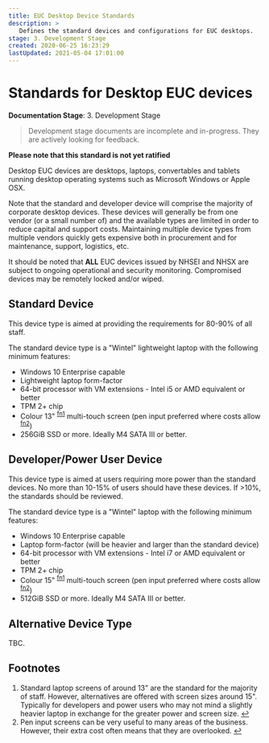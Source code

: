 ```yaml
---
title: EUC Desktop Device Standards
description: >
   Defines the standard devices and configurations for EUC desktops.
stage: 3. Development Stage
created: 2020-06-25 16:23:29
lastUpdated: 2021-05-04 17:01:00
---
```


# Standards for Desktop EUC devices

**Documentation Stage**: 3. Development Stage

> Development stage documents are incomplete and in-progress. They are actively looking for feedback.

**Please note that this standard is not yet ratified**

Desktop EUC devices are desktops, laptops, convertables and tablets running desktop operating systems such as Microsoft Windows or Apple OSX.

Note that the standard and developer device will comprise the majority of corporate desktop devices. These devices will generally be from one vendor (or a small number of) and the available types are limited in order to reduce capital and support costs. Maintaining multiple device types from multiple vendors quickly gets expensive both in procurement and for maintenance, support, logistics, etc.

It should be noted that **ALL** EUC devices issued by NHSEI and NHSX are subject to ongoing operational and security monitoring.
Compromised devices may be remotely locked and/or wiped.

## Standard Device

This device type is aimed at providing the requirements for 80-90% of all staff.

The standard device type is a "Wintel" lightweight laptop with the following minimum features:

* Windows 10 Enterprise capable
* Lightweight laptop form-factor
* 64-bit processor with VM extensions - Intel i5 or AMD equivalent or better
* TPM 2+ chip
* Colour 13" <sup name="a1">[fn1](#f1)</sup> multi-touch screen (pen input preferred where costs allow <sup name="a2">[fn2](#f2)</sup>)
* 256GiB SSD or more. Ideally M4 SATA III or better.

## Developer/Power User Device

This device type is aimed at users requiring more power than the standard devices. No more than 10-15% of users should have these devices. If >10%, the standards should be reviewed.

The standard device type is a "Wintel" laptop with the following minimum features:

* Windows 10 Enterprise capable
* Laptop form-factor (will be heavier and larger than the standard device)
* 64-bit processor with VM extensions - Intel i7 or AMD equivalent or better
* TPM 2+ chip
* Colour 15" <sup name="a1">[fn1](#f1)</sup> multi-touch screen (pen input preferred where costs allow <sup name="a2">[fn2](#f2)</sup>)
* 512GiB SSD or more. Ideally M4 SATA III or better.

## Alternative Device Type

TBC.


## Footnotes

1. <span name="f1"></span>Standard laptop screens of around 13" are the standard for the majority of staff. However, alternatives are offered with screen sizes around 15". Typically for developers and power users who may not mind a slightly heavier laptop in exchange for the greater power and screen size. [↩](#a1)
2. <span name="f2"></span>Pen input screens can be very useful to many areas of the business. However, their extra cost often means that they are overlooked. [↩](#a2)
